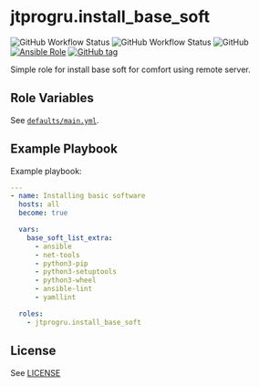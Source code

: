 # jtprogru.install_base_soft

![GitHub Workflow Status](https://img.shields.io/github/workflow/status/jtprogru/ansible-role-install-base-soft/CI?label=CI)
![GitHub Workflow Status](https://img.shields.io/github/workflow/status/jtprogru/ansible-role-install-base-soft/Release?label=Release)
![GitHub](https://img.shields.io/github/license/jtprogru/ansible-role-install-base-soft)
[![Ansible Role](https://img.shields.io/ansible/role/53229)](https://galaxy.ansible.com/jtprogru/ansible-role-install-base-soft/)
[![GitHub tag](https://img.shields.io/github/tag/jtprogru/ansible-role-install-base-soft.svg)](https://github.com/jtprogru/ansible-role-install-base-soft/tags)

Simple role for install base soft for comfort using remote server.


## Role Variables


See [`defaults/main.yml`](defaults/main.yml).


## Example Playbook

Example playbook:
```yaml
---
- name: Installing basic software
  hosts: all
  become: true

  vars:
    base_soft_list_extra:
      - ansible
      - net-tools
      - python3-pip
      - python3-setuptools
      - python3-wheel
      - ansible-lint
      - yamllint

  roles:
    - jtprogru.install_base_soft
```

## License

See [LICENSE](LICENSE.md)
